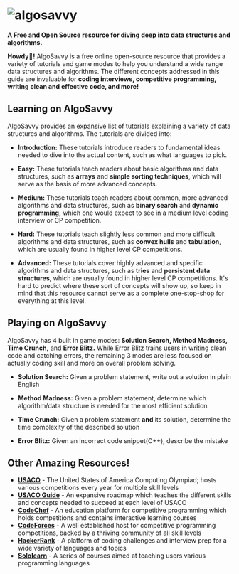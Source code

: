 # ![algosavvy](https://shiloholotu.github.io/algosavvy/assets/logo/banner.png)
**A Free and Open Source resource for diving deep into data structures and algorithms.**

**Howdy👋!** AlgoSavvy is a free online open-source resource that provides a variety of tutorials and game modes to help you understand a wide range data structures and algorithms. The different concepts addressed in this guide are invaluable for **coding interviews, competitive programming, writing clean and effective code, and more!**

## Learning on AlgoSavvy

AlgoSavvy provides an expansive list of tutorials explaining a variety of data structures and algorithms. The tutorials are divided into:
- **Introduction:** These tutorials introduce readers to fundamental ideas needed to dive into the actual content, such as what languages to pick.

- **Easy:** These tutorials teach readers about basic algorithms and data structures, such as **arrays** and **simple sorting techniques**, which will serve as the basis of more advanced concepts.

- **Medium:** These tutorials teach readers about common, more advanced algorithms and data structures, such as **binary search** and **dynamic programming,** which one would expect to see in a medium level coding interview or CP competition.

- **Hard:** These tutorials teach slightly less common and more difficult algorithms and data structures, such as **convex hulls** and **tabulation**, which are usually found in higher level CP competitions.

- **Advanced:** These tutorials cover highly advanced and specific algorithms and data structures, such as **tries** and **persistent data structures**, which are usually found in higher level CP competitions. It's hard to predict where these sort of concepts will show up, so keep in mind that this resource cannot serve as a complete one-stop-shop for everything at this level.

## Playing on AlgoSavvy

AlgoSavvy has 4 built in game modes: **Solution Search, Method Madness, Time Crunch,** and **Error Blitz.** While Error Blitz trains users in writing clean code and catching errors, the remaining 3 modes are less focused on actually coding skill and more on overall problem solving.
- **Solution Search:** Given a problem statement, write out a solution in plain English

- **Method Madness:** Given a problem statement, determine which algorithm/data structure is needed for the most efficient solution

- **Time Crunch:** Given a problem statement **and** its solution, determine the time complexity of the described solution

- **Error Blitz:** Given an incorrect code snippet(C++), describe the mistake

## Other Amazing Resources!
- **[USACO](http://www.usaco.org)** - The United States of America Computing Olympiad; hosts various competitions every year for multiple skill levels
- **[USACO Guide](https://usaco.guide)** - An expansive roadmap which teaches the different skills and concepts needed to succeed at each level of USACO
- **[CodeChef](https://www.codechef.com)** - An education platform for competitive programming which holds competitions and contains interactive learning courses
- **[CodeForces](https://codeforces.com)** - A well established host for competitive programming competitions, backed by a thriving community of all skill levels
- **[HackerRank](https://www.hackerrank.com)** - A platform of coding challenges and interview prep for a wide variety of languages and topics
- **[Sololearn](https://www.sololearn.com)** - A series of courses aimed at teaching users various programming languages
